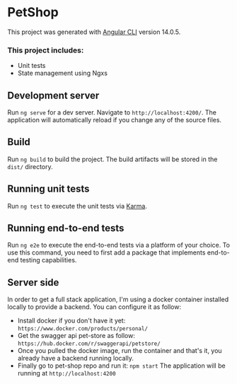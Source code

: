 # PetShop

This project was generated with [Angular CLI](https://github.com/angular/angular-cli) version 14.0.5.

### This project includes:

- Unit tests
- State management using Ngxs

## Development server

Run `ng serve` for a dev server. Navigate to `http://localhost:4200/`. The application will automatically reload if you change any of the source files.

## Build

Run `ng build` to build the project. The build artifacts will be stored in the `dist/` directory.

## Running unit tests

Run `ng test` to execute the unit tests via [Karma](https://karma-runner.github.io).

## Running end-to-end tests

Run `ng e2e` to execute the end-to-end tests via a platform of your choice. To use this command, you need to first add a package that implements end-to-end testing capabilities.

## Server side

In order to get a full stack application, I'm using a docker container installed locally to provide a backend.
You can configure it as follow:

- Install docker if you don't have it yet:
  `https://www.docker.com/products/personal/`
- Get the swagger api pet-store as follow:
  `https://hub.docker.com/r/swaggerapi/petstore/`
- Once you pulled the docker image, run the container and that's it, you already have a backend running locally.
- Finally go to pet-shop repo and run it:
  `npm start`
  The application will be running at `http://localhost:4200`

